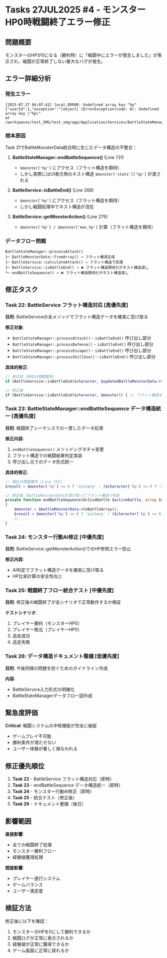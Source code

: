 # Tasks 27JUL2025 #4 - モンスターHP0時戦闘終了エラー修正

## 問題概要

モンスターのHPが0になる（勝利時）に「戦闘中にエラーが発生しました」が表示され、戦闘が正常終了しない重大なバグが発生。

## エラー詳細分析

### 発生エラー
```
[2025-07-27 04:07:43] local.ERROR: Undefined array key "hp" 
{"userId":1,"exception":"[object] (ErrorException(code: 0): Undefined array key \"hp\" 
at /workspaces/test_SMG/test_smg/app/Application/Services/BattleStateManager.php:731)
```

### 根本原因
Task 21でBattleMonsterData統合時に生じたデータ構造の不整合：

1. **BattleStateManager::endBattleSequence()** (Line 731)
   - `$monster['hp']` にアクセス（フラット構造を期待）
   - しかし実際にはUI表示用のネスト構造 `$monster['stats']['hp']` が渡される

2. **BattleService::isBattleEnd()** (Line 268)
   - `$monster['hp']` にアクセス（フラット構造を期待）
   - しかし戦闘処理中でネスト構造が混在

3. **BattleService::getMonsterAction()** (Line 279)
   - `$monster['hp'] / $monster['max_hp']` 計算（フラット構造を期待）

### データフロー問題
```
BattleStateManager::processAttack()
├─ BattleMonsterData::fromArray() → フラット構造生成
├─ BattleService::calculateAttack() → フラット構造で処理
├─ BattleService::isBattleEnd() → ❌ フラット構造期待だがネスト構造渡し
└─ endBattleSequence() → ❌ フラット構造期待だがネスト構造渡し
```

## 修正タスク

### Task 22: BattleService フラット構造対応 [高優先度]
**目的**: BattleServiceの全メソッドでフラット構造データを確実に受け取る

**修正対象**:
- `BattleStateManager::processAttack()` - `isBattleEnd()` 呼び出し部分
- `BattleStateManager::processDefense()` - `isBattleEnd()` 呼び出し部分  
- `BattleStateManager::processEscape()` - `isBattleEnd()` 呼び出し部分
- `BattleStateManager::processSkillUse()` - `isBattleEnd()` 呼び出し部分

**具体的修正**:
```php
// 修正前（現在の問題箇所）
if (BattleService::isBattleEnd($character, $updatedBattleMonsterData->toUIArray())) {

// 修正後
if (BattleService::isBattleEnd($character, $monster)) { // フラット構造を渡す
```

### Task 23: BattleStateManager::endBattleSequence データ構造統一 [高優先度]
**目的**: 戦闘終了シーケンスでの一貫したデータ処理

**修正内容**:
1. `endBattleSequence()` メソッドシグネチャ変更
2. フラット構造での戦闘結果判定実装
3. 呼び出し元でのデータ形式統一

**具体的修正**:
```php
// 現在の問題箇所 (Line 731)
$result = $monster['hp'] <= 0 ? 'victory' : ($character['hp'] <= 0 ? 'defeat' : 'draw');

// 修正後：BattleMonsterDataを受け取ってフラット構造で判定
private function endBattleSequence(ActiveBattle $activeBattle, array $character, BattleMonsterData $battleMonsterData, array $battleLog, int $userId): array
{
    $monster = $battleMonsterData->toBattleArray();
    $result = $monster['hp'] <= 0 ? 'victory' : ($character['hp'] <= 0 ? 'defeat' : 'draw');
    // ...
}
```

### Task 24: モンスター行動AI修正 [中優先度]
**目的**: BattleService::getMonsterAction()でのHP参照エラー防止

**修正内容**:
- AI判定でフラット構造データを確実に受け取る
- HP比率計算の安全性向上

### Task 25: 戦闘終了フロー統合テスト [中優先度]
**目的**: 修正後の戦闘終了が全シナリオで正常動作するか検証

**テストシナリオ**:
1. プレイヤー勝利（モンスターHP0）
2. プレイヤー敗北（プレイヤーHP0）
3. 逃走成功
4. 逃走失敗

### Task 26: データ構造ドキュメント整備 [低優先度]
**目的**: 今後同様の問題を防ぐためのガイドライン作成

**内容**:
- BattleService入力形式の明確化
- BattleStateManagerデータフロー図作成

## 緊急度評価

**Critical**: 戦闘システムの中核機能が完全に破綻
- ゲームプレイ不可能
- 勝利条件が満たせない
- ユーザー体験が著しく損なわれる

## 修正優先順位

1. **Task 22** - BattleService フラット構造対応（即時）
2. **Task 23** - endBattleSequence データ構造統一（即時）
3. **Task 24** - モンスター行動AI修正（即時）
4. **Task 25** - 統合テスト（修正後）
5. **Task 26** - ドキュメント整備（後日）

## 影響範囲

**直接影響**:
- 全ての戦闘終了処理
- モンスター勝利フロー
- 経験値獲得処理

**間接影響**:
- プレイヤー進行システム
- ゲームバランス
- ユーザー満足度

## 検証方法

修正後に以下を確認：
1. モンスターのHPを0にして勝利できるか
2. 戦闘ログが正常に表示されるか
3. 経験値が正常に獲得できるか
4. ゲーム画面に正常に戻れるか